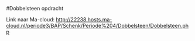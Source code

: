#Dobbelsteen opdracht


Link naar Ma-cloud:
http://22238.hosts.ma-cloud.nl/periode3/BAP/Schenk/Periode%204/Dobbelsteen/Dobbelsteen.php